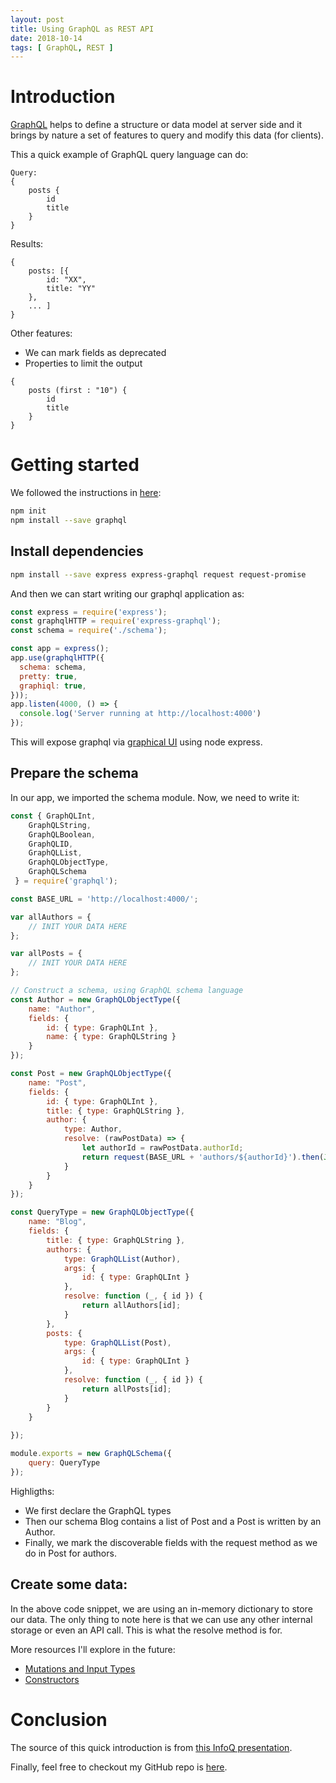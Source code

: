```yaml
---
layout: post
title: Using GraphQL as REST API
date: 2018-10-14
tags: [ GraphQL, REST ]
---
```


# Introduction
[GraphQL](https://graphql.org/) helps to define a structure or data model at server side and it brings by nature a set of features to query and modify this data (for clients). 

This a quick example of GraphQL query language can do:

```
Query:
{ 
    posts {
        id
        title
    }
}
```

Results:

```
{
    posts: [{
        id: "XX",
        title: "YY"
    }, 
    ... ]
}
```

Other features:
- We can mark fields as deprecated
- Properties to limit the output

```
{ 
    posts (first : "10") {
        id
        title
    }
}
```

# Getting started

We followed the instructions in [here](https://graphql.org/graphql-js/):

```bash
npm init
npm install --save graphql
```

## Install dependencies

```bash
npm install --save express express-graphql request request-promise
```

And then we can start writing our graphql application as:

```js
const express = require('express');
const graphqlHTTP = require('express-graphql');
const schema = require('./schema');

const app = express();
app.use(graphqlHTTP({
  schema: schema,
  pretty: true,
  graphiql: true,
}));
app.listen(4000, () => {
  console.log('Server running at http://localhost:4000')
});
```

This will expose graphql via [graphical UI](https://github.com/graphql/express-graphql) using node express.

## Prepare the schema

In our app, we imported the schema module. Now, we need to write it:

```js
const { GraphQLInt,
    GraphQLString,
    GraphQLBoolean,
    GraphQLID,
    GraphQLList,
    GraphQLObjectType,
    GraphQLSchema
 } = require('graphql');

const BASE_URL = 'http://localhost:4000/';

var allAuthors = {
    // INIT YOUR DATA HERE
};

var allPosts = {
    // INIT YOUR DATA HERE
};

// Construct a schema, using GraphQL schema language
const Author = new GraphQLObjectType({
    name: "Author",
    fields: {
        id: { type: GraphQLInt },
        name: { type: GraphQLString }
    }
});

const Post = new GraphQLObjectType({
    name: "Post",
    fields: {
        id: { type: GraphQLInt },
        title: { type: GraphQLString },
        author: {
            type: Author,
            resolve: (rawPostData) => {
                let authorId = rawPostData.authorId;
                return request(BASE_URL + 'authors/${authorId}').then(JSON.parse); // REST Hateos to author entity
            }
        }
    }
});

const QueryType = new GraphQLObjectType({
    name: "Blog",
    fields: {
        title: { type: GraphQLString },
        authors: {
            type: GraphQLList(Author),
            args: {
                id: { type: GraphQLInt }
            },
            resolve: function (_, { id }) {
                return allAuthors[id];
            } 
        },
        posts: {
            type: GraphQLList(Post),
            args: {
                id: { type: GraphQLInt }
            },
            resolve: function (_, { id }) {
                return allPosts[id];
            }
        }
    }
    
});

module.exports = new GraphQLSchema({
    query: QueryType
});
```

Highligths:
- We first declare the GraphQL types
- Then our schema Blog contains a list of Post and a Post is written by an Author.
- Finally, we mark the discoverable fields with the request method as we do in Post for authors.

## Create some data:

In the above code snippet, we are using an in-memory dictionary to store our data. The only thing to note here is that we can use any other internal storage or even an API call. This is what the resolve method is for. 

More resources I'll explore in the future:
- [Mutations and Input Types](https://graphql.org/graphql-js/mutations-and-input-types/)
- [Constructors](https://graphql.org/graphql-js/constructing-types/)

# Conclusion

The source of this quick introduction is from [this InfoQ presentation](https://www.infoq.com/presentations/rest-graphql).

Finally, feel free to checkout my  GitHub repo is [here](https://github.com/Sgitario/graphql-as-rest).